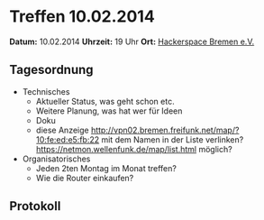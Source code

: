 # Treffen 10.02.2014

**Datum:** 10.02.2014 **Uhrzeit:** 19 Uhr **Ort:** [Hackerspace Bremen e.V.](http://http://www.hackerspace-bremen.de)

## Tagesordnung

* Technisches
  * Aktueller Status, was geht schon etc.
  * Weitere Planung, was hat wer für Ideen
  * Doku
  * diese Anzeige http://vpn02.bremen.freifunk.net/map/?10:fe:ed:e5:fb:22 mit dem Namen in der Liste verlinken? https://netmon.wellenfunk.de/map/list.html möglich?
* Organisatorisches
  * Jeden 2ten Montag im Monat treffen? 
  * Wie die Router einkaufen?

## Protokoll